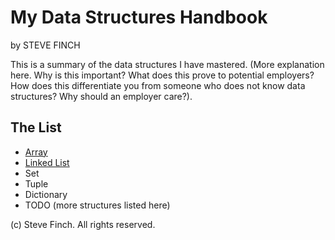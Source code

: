 # My Data Structures Handbook

by STEVE FINCH

This is a summary of the data structures I have mastered. (More explanation here.
Why is this important? What does this prove to potential employers? How does this
differentiate you from someone who does not know data structures? Why should an
employer care?).

## The List

* [Array](array.md)
* [Linked List](linked_list.md)
* Set
* Tuple
* Dictionary
* TODO (more structures listed here)

(c) Steve Finch. All rights reserved.
